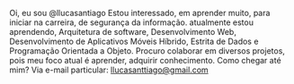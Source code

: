 Oi, eu sou @llucasantiago
Estou interessado, em aprender muito, para iniciar na carreira, de segurança da informação.
atualmente estou aprendendo, Arquitetura de software, Desenvolvimento Web, Desenvolvimento de Aplicativos Móveis Híbrido, Estrita de Dados e Programação Orientada a Objeto.
Procuro colaborar em diversos projetos, pois meu foco atual é aprender, adquirir conhecimento.
Como chegar até mim? Via e-mail particular: llucasanttiago@gmail.com

<!---
llucasanttiago/llucasanttiago is a ✨ special ✨ repository because its `README.md` (this file) appears on your GitHub profile.
You can click the Preview link to take a look at your changes.
--->
